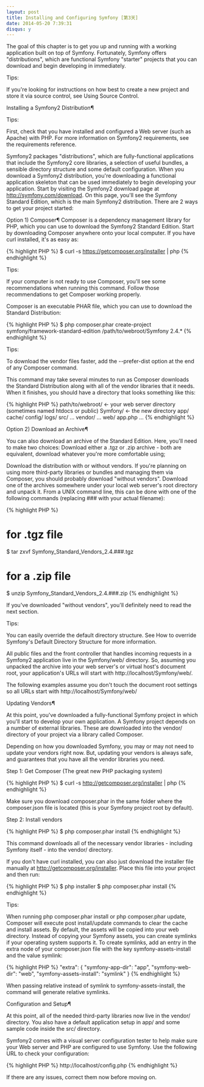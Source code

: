 ```yaml
---
layout: post
title: Installing and Configuring Symfony [第3天]
date: 2014-05-20 7:39:31
disqus: y
---
```


The goal of this chapter is to get you up and running with a working application built on top of Symfony. Fortunately, Symfony offers "distributions", which are functional Symfony "starter" projects that you can download and begin developing in immediately.

Tips:

If you're looking for instructions on how best to create a new project and store it via source control, see Using Source Control.

Installing a Symfony2 Distribution¶

Tips:

First, check that you have installed and configured a Web server (such as Apache) with PHP. For more information on Symfony2 requirements, see the requirements reference.

Symfony2 packages "distributions", which are fully-functional applications that include the Symfony2 core libraries, a selection of useful bundles, a sensible directory structure and some default configuration. When you download a Symfony2 distribution, you're downloading a functional application skeleton that can be used immediately to begin developing your application.
Start by visiting the Symfony2 download page at http://symfony.com/download. On this page, you'll see the Symfony Standard Edition, which is the main Symfony2 distribution. There are 2 ways to get your project started:

Option 1) Composer¶
Composer is a dependency management library for PHP, which you can use to download the Symfony2 Standard Edition.
Start by downloading Composer anywhere onto your local computer. If you have curl installed, it's as easy as:

{% highlight PHP %}
$ curl -s https://getcomposer.org/installer | php
{% endhighlight %}

Tips:

If your computer is not ready to use Composer, you'll see some recommendations when running this command. Follow those recommendations to get Composer working properly.

Composer is an executable PHAR file, which you can use to download the Standard Distribution:

{% highlight PHP %}
$ php composer.phar create-project symfony/framework-standard-edition /path/to/webroot/Symfony 2.4.*
{% endhighlight %}

Tips:

To download the vendor files faster, add the --prefer-dist option at the end of any Composer command.

This command may take several minutes to run as Composer downloads the Standard Distribution along with all of the vendor libraries that it needs. When it finishes, you should have a directory that looks something like this:


{% highlight PHP %}
path/to/webroot/ <- your web server directory (sometimes named htdocs or public)
    Symfony/ <- the new directory
        app/
            cache/
            config/
            logs/
        src/
            ...
        vendor/
            ...
        web/
            app.php
            ...
{% endhighlight %}

Option 2) Download an Archive¶

You can also download an archive of the Standard Edition. Here, you'll need to make two choices:
Download either a .tgz or .zip archive - both are equivalent, download whatever you're more comfortable using;

Download the distribution with or without vendors. If you're planning on using more third-party libraries or bundles and managing them via Composer, you should probably download "without vendors".
Download one of the archives somewhere under your local web server's root directory and unpack it. From a UNIX command line, this can be done with one of the following commands (replacing ### with your actual filename):


{% highlight PHP %}
# for .tgz file
$ tar zxvf Symfony_Standard_Vendors_2.4.###.tgz

# for a .zip file
$ unzip Symfony_Standard_Vendors_2.4.###.zip
{% endhighlight %}

If you've downloaded "without vendors", you'll definitely need to read the next section.

Tips:

You can easily override the default directory structure. See How to override Symfony's Default Directory Structure for more information.

All public files and the front controller that handles incoming requests in a Symfony2 application live in the Symfony/web/ directory. So, assuming you unpacked the archive into your web server's or virtual host's document root, your application's URLs will start with http://localhost/Symfony/web/.

The following examples assume you don't touch the document root settings so all URLs start with http://localhost/Symfony/web/

Updating Vendors¶

At this point, you've downloaded a fully-functional Symfony project in which you'll start to develop your own application. A Symfony project depends on a number of external libraries. These are downloaded into the vendor/ directory of your project via a library called Composer.

Depending on how you downloaded Symfony, you may or may not need to update your vendors right now. But, updating your vendors is always safe, and guarantees that you have all the vendor libraries you need.

Step 1: Get Composer (The great new PHP packaging system)

{% highlight PHP %}
$ curl -s http://getcomposer.org/installer | php
{% endhighlight %}

Make sure you download composer.phar in the same folder where the composer.json file is located (this is your Symfony project root by default).

Step 2: Install vendors

{% highlight PHP %}
$ php composer.phar install
{% endhighlight %}

This command downloads all of the necessary vendor libraries - including Symfony itself - into the vendor/ directory.

If you don't have curl installed, you can also just download the installer file manually at http://getcomposer.org/installer. Place this file into your project and then run:

{% highlight PHP %}
$ php installer
$ php composer.phar install
{% endhighlight %}


Tips:

When running php composer.phar install or php composer.phar update, Composer will execute post install/update commands to clear the cache and install assets. By default, the assets will be copied into your web directory.
Instead of copying your Symfony assets, you can create symlinks if your operating system supports it. To create symlinks, add an entry in the extra node of your composer.json file with the key symfony-assets-install and the value symlink:

{% highlight PHP %}
"extra": {
    "symfony-app-dir": "app",
    "symfony-web-dir": "web",
    "symfony-assets-install": "symlink"
}
{% endhighlight %}

When passing relative instead of symlink to symfony-assets-install, the command will generate relative symlinks.

Configuration and Setup¶

At this point, all of the needed third-party libraries now live in the vendor/ directory. You also have a default application setup in app/ and some sample code inside the src/ directory.

Symfony2 comes with a visual server configuration tester to help make sure your Web server and PHP are configured to use Symfony. Use the following URL to check your configuration:

{% highlight PHP %}
http://localhost/config.php
{% endhighlight %}

If there are any issues, correct them now before moving on.

